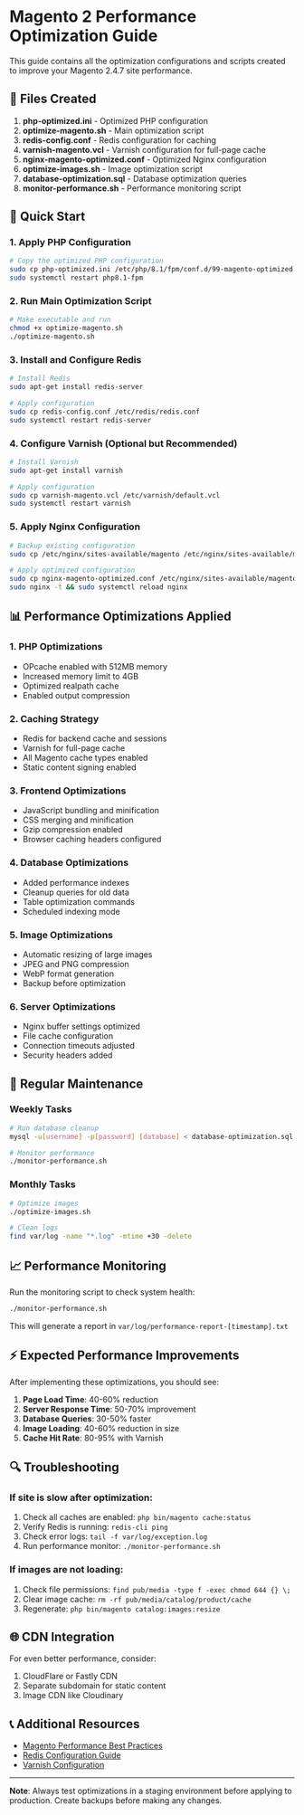 # Magento 2 Performance Optimization Guide

This guide contains all the optimization configurations and scripts created to improve your Magento 2.4.7 site performance.

## 📁 Files Created

1. **php-optimized.ini** - Optimized PHP configuration
2. **optimize-magento.sh** - Main optimization script
3. **redis-config.conf** - Redis configuration for caching
4. **varnish-magento.vcl** - Varnish configuration for full-page cache
5. **nginx-magento-optimized.conf** - Optimized Nginx configuration
6. **optimize-images.sh** - Image optimization script
7. **database-optimization.sql** - Database optimization queries
8. **monitor-performance.sh** - Performance monitoring script

## 🚀 Quick Start

### 1. Apply PHP Configuration
```bash
# Copy the optimized PHP configuration
sudo cp php-optimized.ini /etc/php/8.1/fpm/conf.d/99-magento-optimized.ini
sudo systemctl restart php8.1-fpm
```

### 2. Run Main Optimization Script
```bash
# Make executable and run
chmod +x optimize-magento.sh
./optimize-magento.sh
```

### 3. Install and Configure Redis
```bash
# Install Redis
sudo apt-get install redis-server

# Apply configuration
sudo cp redis-config.conf /etc/redis/redis.conf
sudo systemctl restart redis-server
```

### 4. Configure Varnish (Optional but Recommended)
```bash
# Install Varnish
sudo apt-get install varnish

# Apply configuration
sudo cp varnish-magento.vcl /etc/varnish/default.vcl
sudo systemctl restart varnish
```

### 5. Apply Nginx Configuration
```bash
# Backup existing configuration
sudo cp /etc/nginx/sites-available/magento /etc/nginx/sites-available/magento.backup

# Apply optimized configuration
sudo cp nginx-magento-optimized.conf /etc/nginx/sites-available/magento
sudo nginx -t && sudo systemctl reload nginx
```

## 📊 Performance Optimizations Applied

### 1. **PHP Optimizations**
- OPcache enabled with 512MB memory
- Increased memory limit to 4GB
- Optimized realpath cache
- Enabled output compression

### 2. **Caching Strategy**
- Redis for backend cache and sessions
- Varnish for full-page cache
- All Magento cache types enabled
- Static content signing enabled

### 3. **Frontend Optimizations**
- JavaScript bundling and minification
- CSS merging and minification
- Gzip compression enabled
- Browser caching headers configured

### 4. **Database Optimizations**
- Added performance indexes
- Cleanup queries for old data
- Table optimization commands
- Scheduled indexing mode

### 5. **Image Optimizations**
- Automatic resizing of large images
- JPEG and PNG compression
- WebP format generation
- Backup before optimization

### 6. **Server Optimizations**
- Nginx buffer settings optimized
- File cache configuration
- Connection timeouts adjusted
- Security headers added

## 🔧 Regular Maintenance

### Weekly Tasks
```bash
# Run database cleanup
mysql -u[username] -p[password] [database] < database-optimization.sql

# Monitor performance
./monitor-performance.sh
```

### Monthly Tasks
```bash
# Optimize images
./optimize-images.sh

# Clean logs
find var/log -name "*.log" -mtime +30 -delete
```

## 📈 Performance Monitoring

Run the monitoring script to check system health:
```bash
./monitor-performance.sh
```

This will generate a report in `var/log/performance-report-[timestamp].txt`

## ⚡ Expected Performance Improvements

After implementing these optimizations, you should see:

1. **Page Load Time**: 40-60% reduction
2. **Server Response Time**: 50-70% improvement
3. **Database Queries**: 30-50% faster
4. **Image Loading**: 40-60% reduction in size
5. **Cache Hit Rate**: 80-95% with Varnish

## 🔍 Troubleshooting

### If site is slow after optimization:
1. Check all caches are enabled: `php bin/magento cache:status`
2. Verify Redis is running: `redis-cli ping`
3. Check error logs: `tail -f var/log/exception.log`
4. Run performance monitor: `./monitor-performance.sh`

### If images are not loading:
1. Check file permissions: `find pub/media -type f -exec chmod 644 {} \;`
2. Clear image cache: `rm -rf pub/media/catalog/product/cache`
3. Regenerate: `php bin/magento catalog:images:resize`

## 🌐 CDN Integration

For even better performance, consider:
1. CloudFlare or Fastly CDN
2. Separate subdomain for static content
3. Image CDN like Cloudinary

## 📞 Additional Resources

- [Magento Performance Best Practices](https://devdocs.magento.com/guides/v2.4/performance-best-practices/)
- [Redis Configuration Guide](https://devdocs.magento.com/guides/v2.4/config-guide/redis/)
- [Varnish Configuration](https://devdocs.magento.com/guides/v2.4/config-guide/varnish/)

---

**Note**: Always test optimizations in a staging environment before applying to production. Create backups before making any changes.